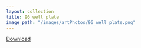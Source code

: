 ```yaml
---
layout: collection
title: 96 well plate
image_path: "/images/artPhotos/96_well_plate.png"
---
```

[Download](https://github.com/scotttmoen/Art)
